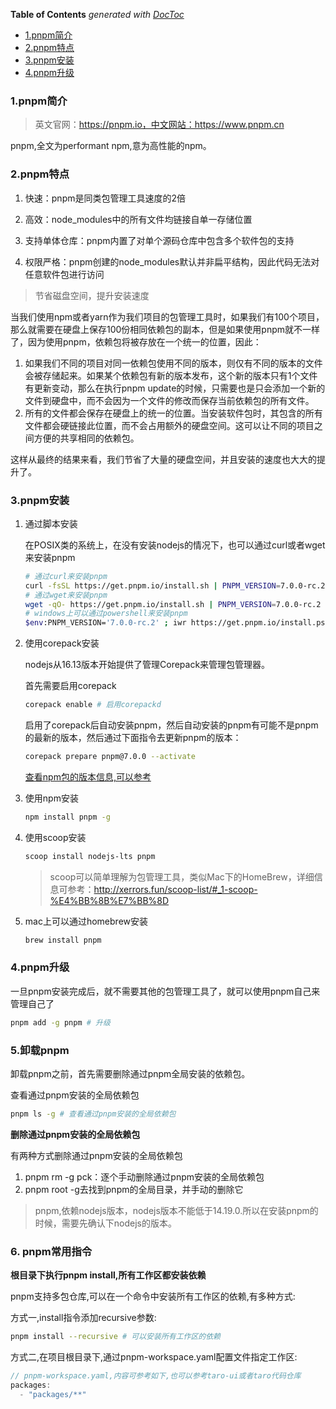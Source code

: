 <!-- START doctoc generated TOC please keep comment here to allow auto update -->
<!-- DON'T EDIT THIS SECTION, INSTEAD RE-RUN doctoc TO UPDATE -->
**Table of Contents**  *generated with [DocToc](https://github.com/thlorenz/doctoc)*

- [1.pnpm简介](#1pnpm%E7%AE%80%E4%BB%8B)
- [2.pnpm特点](#2pnpm%E7%89%B9%E7%82%B9)
- [3.pnpm安装](#3pnpm%E5%AE%89%E8%A3%85)
- [4.pnpm升级](#4pnpm%E5%8D%87%E7%BA%A7)

<!-- END doctoc generated TOC please keep comment here to allow auto update -->

### 1.pnpm简介

> 英文官网：https://pnpm.io，中文网站：https://www.pnpm.cn

pnpm,全文为performant npm,意为高性能的npm。

### 2.pnpm特点

1. 快速：pnpm是同类包管理工具速度的2倍

2. 高效：node_modules中的所有文件均链接自单一存储位置
3. 支持单体仓库：pnpm内置了对单个源码仓库中包含多个软件包的支持
4. 权限严格：pnpm创建的node_modules默认并非扁平结构，因此代码无法对任意软件包进行访问

> 节省磁盘空间，提升安装速度

当我们使用npm或者yarn作为我们项目的包管理工具时，如果我们有100个项目，那么就需要在硬盘上保存100份相同依赖包的副本，但是如果使用pnpm就不一样了，因为使用pnpm，依赖包将被存放在一个统一的位置，因此：

1. 如果我们不同的项目对同一依赖包使用不同的版本，则仅有不同的版本的文件会被存储起来。如果某个依赖包有新的版本发布，这个新的版本只有1个文件有更新变动，那么在执行pnpm update的时候，只需要也是只会添加一个新的文件到硬盘中，而不会因为一个文件的修改而保存当前依赖包的所有文件。
2. 所有的文件都会保存在硬盘上的统一的位置。当安装软件包时，其包含的所有文件都会硬链接此位置，而不会占用额外的硬盘空间。这可以让不同的项目之间方便的共享相同的依赖包。

这样从最终的结果来看，我们节省了大量的硬盘空间，并且安装的速度也大大的提升了。

### 3.pnpm安装

1. 通过脚本安装

   在POSIX类的系统上，在没有安装nodejs的情况下，也可以通过curl或者wget来安装pnpm

   ```bash
   # 通过curl来安装pnpm
   curl -fsSL https://get.pnpm.io/install.sh | PNPM_VERSION=7.0.0-rc.2 sh -
   # 通过wget来安装pnpm
   wget -qO- https://get.pnpm.io/install.sh | PNPM_VERSION=7.0.0-rc.2 sh -
   # windows上可以通过powershell来安装pnpm
   $env:PNPM_VERSION='7.0.0-rc.2' ; iwr https://get.pnpm.io/install.ps1 -useb | iex
   ```

2. 使用corepack安装

   nodejs从16.13版本开始提供了管理Corepack来管理包管理器。

   首先需要启用corepack

   ```bash
   corepack enable # 启用corepackd
   ```

   启用了corepack后自动安装pnpm，然后自动安装的pnpm有可能不是pnpm的最新的版本，然后通过下面指令去更新pnpm的版本：

   ```bash
   corepack prepare pnpm@7.0.0 --activate
   ```

   [查看npm包的版本信息,可以参考](../node/npm.md)

3. 使用npm安装

   ```bash
   npm install pnpm -g
   ```

4. 使用scoop安装

   ```bash
   scoop install nodejs-lts pnpm
   ```

   > scoop可以简单理解为包管理工具，类似Mac下的HomeBrew，详细信息可参考：http://xerrors.fun/scoop-list/#_1-scoop-%E4%BB%8B%E7%BB%8D

5. mac上可以通过homebrew安装

   ```bash
   brew install pnpm
   ```

### 4.pnpm升级

一旦pnpm安装完成后，就不需要其他的包管理工具了，就可以使用pnpm自己来管理自己了

```bash
pnpm add -g pnpm # 升级
```

### 5.卸载pnpm

卸载pnpm之前，首先需要删除通过pnpm全局安装的依赖包。

查看通过pnpm安装的全局依赖包

```bash
pnpm ls -g # 查看通过pnpm安装的全局依赖包
```

**删除通过pnpm安装的全局依赖包**

有两种方式删除通过pnpm安装的全局依赖包

1. pnpm rm -g pck：逐个手动删除通过pnpm安装的全局依赖包
2. pnpm root -g去找到pnpm的全局目录，并手动的删除它

> pnpm,依赖nodejs版本，nodejs版本不能低于14.19.0.所以在安装pnpm的时候，需要先确认下nodejs的版本。

### 6. pnpm常用指令

**根目录下执行pnpm install,所有工作区都安装依赖**

pnpm支持多包仓库,可以在一个命令中安装所有工作区的依赖,有多种方式:

方式一,install指令添加recursive参数:

```bash
pnpm install --recursive # 可以安装所有工作区的依赖
```

方式二,在项目根目录下,通过pnpm-workspace.yaml配置文件指定工作区:

```js
// pnpm-workspace.yaml,内容可参考如下,也可以参考taro-ui或者taro代码仓库
packages:
  - "packages/**"
```